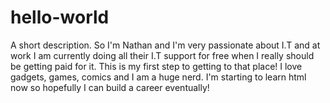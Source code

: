 # hello-world
A short description.
So I'm Nathan and I'm very passionate about I.T and at work I am currently doing all their I.T support for free when I really should be getting paid for it. This is my first step to getting to that place! I love gadgets, games, comics and I am a huge nerd. I'm starting to learn html now so hopefully I can build a career eventually!
